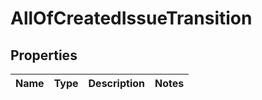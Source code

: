 # AllOfCreatedIssueTransition

## Properties
Name | Type | Description | Notes
------------ | ------------- | ------------- | -------------
